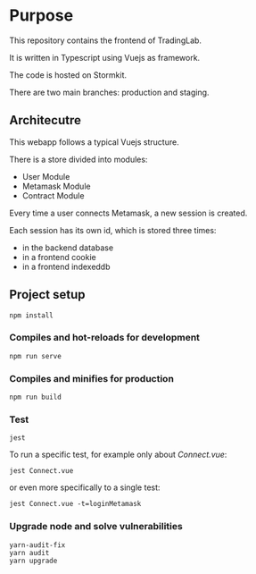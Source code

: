 # Purpose
This repository contains the frontend of TradingLab.

It is written in Typescript using Vuejs as framework.

The code is hosted on Stormkit.

There are two main branches: production and staging.

## Architecutre

This webapp follows a typical Vuejs structure.

There is a store divided into modules:
- User Module
- Metamask Module
- Contract Module

Every time a user connects Metamask, a new session is created. 

Each session has its own id, which is stored three times:
- in the backend database
- in a frontend cookie
- in a frontend indexeddb

## Project setup
```
npm install
```

### Compiles and hot-reloads for development
```
npm run serve
```
### Compiles and minifies for production
```
npm run build
```

### Test
```
jest
```

To run a specific test, for example only about *Connect.vue*:
```
jest Connect.vue
``` 

or even more specifically to a single test:
```
jest Connect.vue -t=loginMetamask
``` 

### Upgrade node and solve vulnerabilities

``` 
yarn-audit-fix
yarn audit
yarn upgrade
```
